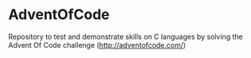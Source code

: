 # AdventOfCode
Repository to test and demonstrate skills on C languages by solving the Advent Of Code challenge (http://adventofcode.com/)

